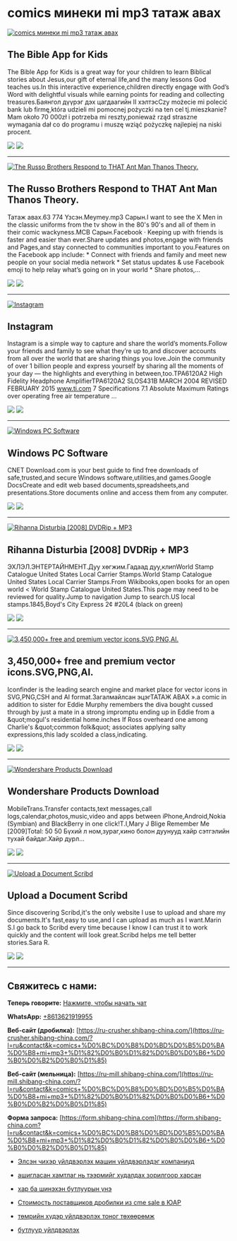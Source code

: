 # comics минеки mi mp3 татаж авах

<a href="https://swt.shibang-china.com/?l=ru&img&k=comics+%D0%BC%D0%B8%D0%BD%D0%B5%D0%BA%D0%B8+mi+mp3+%D1%82%D0%B0%D1%82%D0%B0%D0%B6+%D0%B0%D0%B2%D0%B0%D1%85" target="_blank">![comics минеки mi mp3 татаж авах](http://static.shibang-china.com/all-800x300/242.jpg)</a>

## The Bible App for Kids
The Bible App for Kids is a great way for your children to learn Biblical stories about Jesus,our gift of eternal life,and the many lessons God teaches us.In this interactive experience,children directly engage with God’s Word with delightful visuals while earning points for reading and collecting treasures.Баянгол дүүрэг дэх цагдаагийн II хэлтэсCzy możecie mi polecić bank lub firmę,kt&#243;ra udzieli mi pomocnej pożyczki na ten cel tj.mieszkanie? Mam około 70 000zł i potrzeba mi reszty,ponieważ rząd straszne wymagania dał co do programu i muszę wziąć pożyczkę najlepiej na niski procent.


<a href="https://whatsapp.shibangsoft.com/WhatsApp.php" target="_blank" title="WhatsApp">![](http://static.shibang-china.com/icon/whatsapp.png)</a> <a href="https://swt.shibang-china.com/?l=ru&icon&k=comics+%D0%BC%D0%B8%D0%BD%D0%B5%D0%BA%D0%B8+mi+mp3+%D1%82%D0%B0%D1%82%D0%B0%D0%B6+%D0%B0%D0%B2%D0%B0%D1%85" target="_blank">![](http://static.shibang-china.com/icon/chat-ru.png)</a>

---

<a href="https://swt.shibang-china.com/?l=ru&img&k=comics+%D0%BC%D0%B8%D0%BD%D0%B5%D0%BA%D0%B8+mi+mp3+%D1%82%D0%B0%D1%82%D0%B0%D0%B6+%D0%B0%D0%B2%D0%B0%D1%85" target="_blank">![The Russo Brothers Respond to THAT Ant Man Thanos Theory.](http://static.shibang-china.com/all-800x300/1061.jpg)</a>

## The Russo Brothers Respond to THAT Ant Man Thanos Theory.
Татаж авах.63 774 Үзсэн.Meymey.mp3 Сарын.I want to see the X Men in the classic uniforms from the tv show in the 80's 90's and all of them in their comic wackyness.MCB Сарын.Facebook&nbsp;&#0183;&#32;Keeping up with friends is faster and easier than ever.Share updates and photos,engage with friends and Pages,and stay connected to communities important to you.Features on the Facebook app include: * Connect with friends and family and meet new people on your social media network * Set status updates &amp; use Facebook emoji to help relay what’s going on in your world * Share photos,…


<a href="https://whatsapp.shibangsoft.com/WhatsApp.php" target="_blank" title="WhatsApp">![](http://static.shibang-china.com/icon/whatsapp.png)</a> <a href="https://swt.shibang-china.com/?l=ru&icon&k=comics+%D0%BC%D0%B8%D0%BD%D0%B5%D0%BA%D0%B8+mi+mp3+%D1%82%D0%B0%D1%82%D0%B0%D0%B6+%D0%B0%D0%B2%D0%B0%D1%85" target="_blank">![](http://static.shibang-china.com/icon/chat-ru.png)</a>

---

<a href="https://swt.shibang-china.com/?l=ru&img&k=comics+%D0%BC%D0%B8%D0%BD%D0%B5%D0%BA%D0%B8+mi+mp3+%D1%82%D0%B0%D1%82%D0%B0%D0%B6+%D0%B0%D0%B2%D0%B0%D1%85" target="_blank">![Instagram](http://static.shibang-china.com/all-800x300/538.jpg)</a>

## Instagram
Instagram is a simple way to capture and share the world’s moments.Follow your friends and family to see what they’re up to,and discover accounts from all over the world that are sharing things you love.Join the community of over 1 billion people and express yourself by sharing all the moments of your day — the highlights and everything in between,too.TPA6120A2 High Fidelity Headphone AmplifierTPA6120A2 SLOS431B MARCH 2004 REVISED FEBRUARY 2015 www.ti.com 7 Specifications 7.1 Absolute Maximum Ratings over operating free air temperature …


<a href="https://whatsapp.shibangsoft.com/WhatsApp.php" target="_blank" title="WhatsApp">![](http://static.shibang-china.com/icon/whatsapp.png)</a> <a href="https://swt.shibang-china.com/?l=ru&icon&k=comics+%D0%BC%D0%B8%D0%BD%D0%B5%D0%BA%D0%B8+mi+mp3+%D1%82%D0%B0%D1%82%D0%B0%D0%B6+%D0%B0%D0%B2%D0%B0%D1%85" target="_blank">![](http://static.shibang-china.com/icon/chat-ru.png)</a>

---

<a href="https://swt.shibang-china.com/?l=ru&img&k=comics+%D0%BC%D0%B8%D0%BD%D0%B5%D0%BA%D0%B8+mi+mp3+%D1%82%D0%B0%D1%82%D0%B0%D0%B6+%D0%B0%D0%B2%D0%B0%D1%85" target="_blank">![Windows PC Software](http://static.shibang-china.com/all-800x300/686.jpg)</a>

## Windows PC Software
CNET Download.com is your best guide to find free downloads of safe,trusted,and secure Windows software,utilities,and games.Google DocsCreate and edit web based documents,spreadsheets,and presentations.Store documents online and access them from any computer.


<a href="https://whatsapp.shibangsoft.com/WhatsApp.php" target="_blank" title="WhatsApp">![](http://static.shibang-china.com/icon/whatsapp.png)</a> <a href="https://swt.shibang-china.com/?l=ru&icon&k=comics+%D0%BC%D0%B8%D0%BD%D0%B5%D0%BA%D0%B8+mi+mp3+%D1%82%D0%B0%D1%82%D0%B0%D0%B6+%D0%B0%D0%B2%D0%B0%D1%85" target="_blank">![](http://static.shibang-china.com/icon/chat-ru.png)</a>

---

<a href="https://swt.shibang-china.com/?l=ru&img&k=comics+%D0%BC%D0%B8%D0%BD%D0%B5%D0%BA%D0%B8+mi+mp3+%D1%82%D0%B0%D1%82%D0%B0%D0%B6+%D0%B0%D0%B2%D0%B0%D1%85" target="_blank">![Rihanna Disturbia [2008] DVDRip + MP3](http://static.shibang-china.com/all-800x300/515.jpg)</a>

## Rihanna Disturbia [2008] DVDRip + MP3
ЭХЛЭЛ.ЭНТЕРТАЙНМЕНТ.Дуу хөгжим.Гадаад дуу,клипWorld Stamp Catalogue United States Local Carrier Stamps.World Stamp Catalogue United States Local Carrier Stamps.From Wikibooks,open books for an open world &lt; World Stamp Catalogue‎ United States.This page may need to be reviewed for quality.Jump to navigation Jump to search.US local stamps.1845,Boyd's City Express 2&#162; #20L4 (black on green)


<a href="https://whatsapp.shibangsoft.com/WhatsApp.php" target="_blank" title="WhatsApp">![](http://static.shibang-china.com/icon/whatsapp.png)</a> <a href="https://swt.shibang-china.com/?l=ru&icon&k=comics+%D0%BC%D0%B8%D0%BD%D0%B5%D0%BA%D0%B8+mi+mp3+%D1%82%D0%B0%D1%82%D0%B0%D0%B6+%D0%B0%D0%B2%D0%B0%D1%85" target="_blank">![](http://static.shibang-china.com/icon/chat-ru.png)</a>

---

<a href="https://swt.shibang-china.com/?l=ru&img&k=comics+%D0%BC%D0%B8%D0%BD%D0%B5%D0%BA%D0%B8+mi+mp3+%D1%82%D0%B0%D1%82%D0%B0%D0%B6+%D0%B0%D0%B2%D0%B0%D1%85" target="_blank">![3,450,000+ free and premium vector icons.SVG,PNG,AI.](http://static.shibang-china.com/all-800x300/1459.jpg)</a>

## 3,450,000+ free and premium vector icons.SVG,PNG,AI.
Iconfinder is the leading search engine and market place for vector icons in SVG,PNG,CSH and AI format.Загалмайлсан эцэгТАТАЖ АВАХ &#187;.a comic in addition to sister for Eddie Murphy remembers the diva bought cussed through by just a mate in a strong impromptu ending up in Eddie from a \&quot;mogul\'s residential home.inches If Ross overheard one among Charlie\'s \&quot;common folk\&quot; associates applying salty expressions,this lady scolded a class,indicating.


<a href="https://whatsapp.shibangsoft.com/WhatsApp.php" target="_blank" title="WhatsApp">![](http://static.shibang-china.com/icon/whatsapp.png)</a> <a href="https://swt.shibang-china.com/?l=ru&icon&k=comics+%D0%BC%D0%B8%D0%BD%D0%B5%D0%BA%D0%B8+mi+mp3+%D1%82%D0%B0%D1%82%D0%B0%D0%B6+%D0%B0%D0%B2%D0%B0%D1%85" target="_blank">![](http://static.shibang-china.com/icon/chat-ru.png)</a>

---

<a href="https://swt.shibang-china.com/?l=ru&img&k=comics+%D0%BC%D0%B8%D0%BD%D0%B5%D0%BA%D0%B8+mi+mp3+%D1%82%D0%B0%D1%82%D0%B0%D0%B6+%D0%B0%D0%B2%D0%B0%D1%85" target="_blank">![Wondershare Products Download](http://static.shibang-china.com/all-800x300/539.jpg)</a>

## Wondershare Products Download
MobileTrans.Transfer contacts,text messages,call logs,calendar,photos,music,video and apps between iPhone,Android,Nokia (Symbian) and BlackBerry in one click!T.I,Mary J Blige Remember Me [2009]Total: 50 50 Бүхий л ном,зураг,кино болон дуунууд хайр сэтгэлийн тухай байдаг.Хайр дурл…


<a href="https://whatsapp.shibangsoft.com/WhatsApp.php" target="_blank" title="WhatsApp">![](http://static.shibang-china.com/icon/whatsapp.png)</a> <a href="https://swt.shibang-china.com/?l=ru&icon&k=comics+%D0%BC%D0%B8%D0%BD%D0%B5%D0%BA%D0%B8+mi+mp3+%D1%82%D0%B0%D1%82%D0%B0%D0%B6+%D0%B0%D0%B2%D0%B0%D1%85" target="_blank">![](http://static.shibang-china.com/icon/chat-ru.png)</a>

---

<a href="https://swt.shibang-china.com/?l=ru&img&k=comics+%D0%BC%D0%B8%D0%BD%D0%B5%D0%BA%D0%B8+mi+mp3+%D1%82%D0%B0%D1%82%D0%B0%D0%B6+%D0%B0%D0%B2%D0%B0%D1%85" target="_blank">![Upload a Document Scribd](http://static.shibang-china.com/all-800x300/849.jpg)</a>

## Upload a Document Scribd
Since discovering Scribd,it's the only website I use to upload and share my documents.It's fast,easy to use,and I can upload as much as I want.Marin S.I go back to Scribd every time because I know I can trust it to work quickly and the content will look great.Scribd helps me tell better stories.Sara R.

<a href="https://whatsapp.shibangsoft.com/WhatsApp.php" target="_blank" title="WhatsApp">![](http://static.shibang-china.com/icon/whatsapp.png)</a> <a href="https://swt.shibang-china.com/?l=ru&icon&k=comics+%D0%BC%D0%B8%D0%BD%D0%B5%D0%BA%D0%B8+mi+mp3+%D1%82%D0%B0%D1%82%D0%B0%D0%B6+%D0%B0%D0%B2%D0%B0%D1%85" target="_blank">![](http://static.shibang-china.com/icon/chat-ru.png)</a>

---
## Свяжитесь с нами:

**Теперь говорите:** [Нажмите, чтобы начать чат](https://swt.shibang-china.com?l=ru&contact&k=comics+%D0%BC%D0%B8%D0%BD%D0%B5%D0%BA%D0%B8+mi+mp3+%D1%82%D0%B0%D1%82%D0%B0%D0%B6+%D0%B0%D0%B2%D0%B0%D1%85)

**WhatsApp:**  [+8613621919955](https://whatsapp.shibangsoft.com/WhatsApp.php)

**Веб-сайт (дробилка):** [https://ru-crusher.shibang-china.com/](https://ru-crusher.shibang-china.com/?l=ru&contact&k=comics+%D0%BC%D0%B8%D0%BD%D0%B5%D0%BA%D0%B8+mi+mp3+%D1%82%D0%B0%D1%82%D0%B0%D0%B6+%D0%B0%D0%B2%D0%B0%D1%85)

**Веб-сайт (мельница):** [https://ru-mill.shibang-china.com/](https://ru-mill.shibang-china.com/?l=ru&contact&k=comics+%D0%BC%D0%B8%D0%BD%D0%B5%D0%BA%D0%B8+mi+mp3+%D1%82%D0%B0%D1%82%D0%B0%D0%B6+%D0%B0%D0%B2%D0%B0%D1%85)

**Форма запроса:** [https://form.shibang-china.com](https://form.shibang-china.com?l=ru&contact&k=comics+%D0%BC%D0%B8%D0%BD%D0%B5%D0%BA%D0%B8+mi+mp3+%D1%82%D0%B0%D1%82%D0%B0%D0%B6+%D0%B0%D0%B2%D0%B0%D1%85)

* [Элсэн чихэр үйлдвэрлэх машин үйлдвэрлэдэг компаниуд](../129/%D0%AD%D0%BB%D1%81%D1%8D%D0%BD%20%D1%87%D0%B8%D1%85%D1%8D%D1%80%20%D2%AF%D0%B9%D0%BB%D0%B4%D0%B2%D1%8D%D1%80%D0%BB%D1%8D%D1%85%20%D0%BC%D0%B0%D1%88%D0%B8%D0%BD%20%D2%AF%D0%B9%D0%BB%D0%B4%D0%B2%D1%8D%D1%80%D0%BB%D1%8D%D0%B4%D1%8D%D0%B3%20%D0%BA%D0%BE%D0%BC%D0%BF%D0%B0%D0%BD%D0%B8%D1%83%D0%B4.md)

* [ашигласан хамтлаг нь тээрмийг худалдах зорилгоор харсан](../128/%D0%B0%D1%88%D0%B8%D0%B3%D0%BB%D0%B0%D1%81%D0%B0%D0%BD%20%D1%85%D0%B0%D0%BC%D1%82%D0%BB%D0%B0%D0%B3%20%D0%BD%D1%8C%20%D1%82%D1%8D%D1%8D%D1%80%D0%BC%D0%B8%D0%B9%D0%B3%20%D1%85%D1%83%D0%B4%D0%B0%D0%BB%D0%B4%D0%B0%D1%85%20%D0%B7%D0%BE%D1%80%D0%B8%D0%BB%D0%B3%D0%BE%D0%BE%D1%80%20%D1%85%D0%B0%D1%80%D1%81%D0%B0%D0%BD.md)

* [хар ба шинэхэн бутлуурын үнэ](../128/%D1%85%D0%B0%D1%80%20%D0%B1%D0%B0%20%D1%88%D0%B8%D0%BD%D1%8D%D1%85%D1%8D%D0%BD%20%D0%B1%D1%83%D1%82%D0%BB%D1%83%D1%83%D1%80%D1%8B%D0%BD%20%D2%AF%D0%BD%D1%8D.md)

* [Стоимость поставщиков дробилки из cme sale в ЮАР](../130/%D0%A1%D1%82%D0%BE%D0%B8%D0%BC%D0%BE%D1%81%D1%82%D1%8C%20%D0%BF%D0%BE%D1%81%D1%82%D0%B0%D0%B2%D1%89%D0%B8%D0%BA%D0%BE%D0%B2%20%D0%B4%D1%80%D0%BE%D0%B1%D0%B8%D0%BB%D0%BA%D0%B8%20%D0%B8%D0%B7%20cme%20sale%20%D0%B2%20%D0%AE%D0%90%D0%A0.md)

* [төмрийн хүдэр үйлдвэрлэх тоног төхөөрөмж](../128/%D1%82%D3%A9%D0%BC%D1%80%D0%B8%D0%B9%D0%BD%20%D1%85%D2%AF%D0%B4%D1%8D%D1%80%20%D2%AF%D0%B9%D0%BB%D0%B4%D0%B2%D1%8D%D1%80%D0%BB%D1%8D%D1%85%20%D1%82%D0%BE%D0%BD%D0%BE%D0%B3%20%D1%82%D3%A9%D1%85%D3%A9%D3%A9%D1%80%D3%A9%D0%BC%D0%B6.md)

* [бутлуур үйлдвэрлэх](../126/%D0%B1%D1%83%D1%82%D0%BB%D1%83%D1%83%D1%80%20%D2%AF%D0%B9%D0%BB%D0%B4%D0%B2%D1%8D%D1%80%D0%BB%D1%8D%D1%85.md)